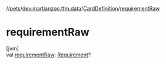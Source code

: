 //[pets](../../../index.md)/[dev.martianzoo.tfm.data](../index.md)/[CardDefinition](index.md)/[requirementRaw](requirement-raw.md)

# requirementRaw

[jvm]\
val [requirementRaw](requirement-raw.md): [Requirement](../../dev.martianzoo.tfm.pets.ast/-requirement/index.md)?
